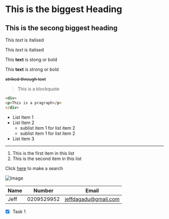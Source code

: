 # This is the biggest Heading
## This is the secong biggest heading

This *text* is italised

This _text_ is italised

This **text** is stong or bold

This __text__ is strong or bold

~~striked through text~~

> This is a blockquote

```html
<div>
<p>This is a pragraph</p>
</div>
```
* List Item 1
* List Item 2
    * sublist item 1 for list item 2
    * sublist item 1 for list item 2
* List item 3
___
1. This is the first item in this list
1. This is the second item in this list

Click [here](http://wwww.google.com "google.com") to make a search

![Image](http://wwww.somepicture.com "a bird")

|Name|Number|Email|
|----|------|-----|
|Jeff|0209529952|jeffdagadu@gmail.com|

* [x] Task 1


